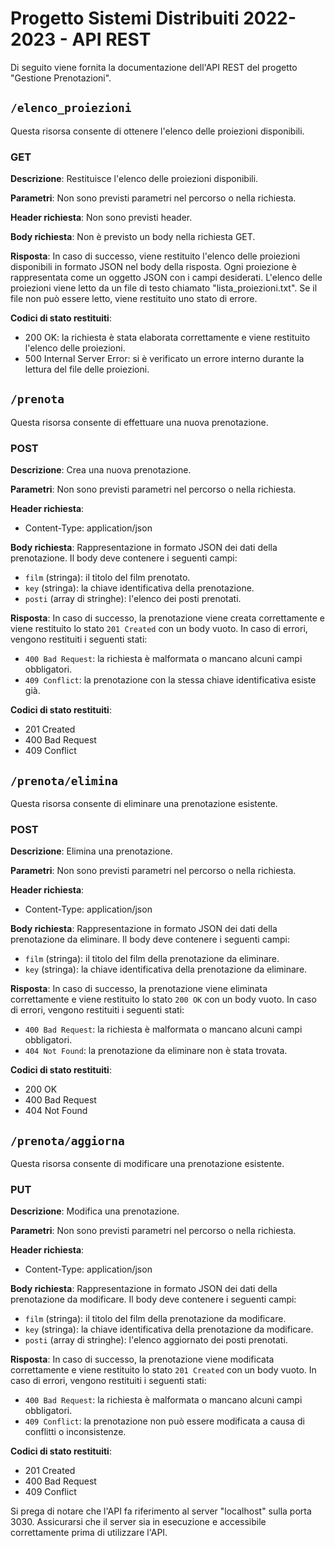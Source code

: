 # Progetto Sistemi Distribuiti 2022-2023 - API REST

Di seguito viene fornita la documentazione dell'API REST del progetto "Gestione Prenotazioni".

## `/elenco_proiezioni`

Questa risorsa consente di ottenere l'elenco delle proiezioni disponibili.


### GET

**Descrizione**: Restituisce l'elenco delle proiezioni disponibili.

**Parametri**: Non sono previsti parametri nel percorso o nella richiesta.

**Header richiesta**: Non sono previsti header.

**Body richiesta**: Non è previsto un body nella richiesta GET.

**Risposta**: In caso di successo, viene restituito l'elenco delle proiezioni disponibili in formato JSON nel body della risposta. Ogni proiezione è rappresentata come un oggetto JSON con i campi desiderati.
L'elenco delle proiezioni viene letto da un file di testo chiamato "lista_proiezioni.txt". Se il file non può essere letto, viene restituito uno stato di errore.

**Codici di stato restituiti**:
- 200 OK: la richiesta è stata elaborata correttamente e viene restituito l'elenco delle proiezioni.
- 500 Internal Server Error: si è verificato un errore interno durante la lettura del file delle proiezioni.



## `/prenota`

Questa risorsa consente di effettuare una nuova prenotazione.


### POST

**Descrizione**: Crea una nuova prenotazione.

**Parametri**: Non sono previsti parametri nel percorso o nella richiesta.

**Header richiesta**:
- Content-Type: application/json

**Body richiesta**: Rappresentazione in formato JSON dei dati della prenotazione. Il body deve contenere i seguenti campi:
- `film` (stringa): il titolo del film prenotato.
- `key` (stringa): la chiave identificativa della prenotazione.
- `posti` (array di stringhe): l'elenco dei posti prenotati.

**Risposta**: In caso di successo, la prenotazione viene creata correttamente e viene restituito lo stato `201 Created` con un body vuoto. In caso di errori, vengono restituiti i seguenti stati:
- `400 Bad Request`: la richiesta è malformata o mancano alcuni campi obbligatori.
- `409 Conflict`: la prenotazione con la stessa chiave identificativa esiste già.

**Codici di stato restituiti**:
- 201 Created
- 400 Bad Request
- 409 Conflict


## `/prenota/elimina`

Questa risorsa consente di eliminare una prenotazione esistente.


### POST

**Descrizione**: Elimina una prenotazione.

**Parametri**: Non sono previsti parametri nel percorso o nella richiesta.

**Header richiesta**:
- Content-Type: application/json

**Body richiesta**: Rappresentazione in formato JSON dei dati della prenotazione da eliminare. Il body deve contenere i seguenti campi:
- `film` (stringa): il titolo del film della prenotazione da eliminare.
- `key` (stringa): la chiave identificativa della prenotazione da eliminare.

**Risposta**: In caso di successo, la prenotazione viene eliminata correttamente e viene restituito lo stato `200 OK` con un body vuoto. In caso di errori, vengono restituiti i seguenti stati:
- `400 Bad Request`: la richiesta è malformata o mancano alcuni campi obbligatori.
- `404 Not Found`: la prenotazione da eliminare non è stata trovata.

**Codici di stato restituiti**:
- 200 OK
- 400 Bad Request
- 404 Not Found


## `/prenota/aggiorna`

Questa risorsa consente di modificare una prenotazione esistente.


### PUT

**Descrizione**: Modifica una prenotazione.

**Parametri**: Non sono previsti parametri nel percorso o nella richiesta.

**Header richiesta**:
- Content-Type: application/json

**Body richiesta**: Rappresentazione in formato JSON dei dati della prenotazione da modificare. Il body deve contenere i seguenti campi:
- `film` (stringa): il titolo del film della prenotazione da modificare.
- `key` (stringa): la chiave identificativa della prenotazione da modificare.
- `posti` (array di stringhe): l'elenco aggiornato dei posti prenotati.

**Risposta**: In caso di successo, la prenotazione viene modificata correttamente e viene restituito lo stato `201 Created` con un body vuoto. In caso di errori, vengono restituiti i seguenti stati:
- `400 Bad Request`: la richiesta è malformata o mancano alcuni campi obbligatori.
- `409 Conflict`: la prenotazione non può essere modificata a causa di conflitti o inconsistenze.

**Codici di stato restituiti**:
- 201 Created
- 400 Bad Request
- 409 Conflict


Si prega di notare che l'API fa riferimento al server "localhost" sulla porta 3030. Assicurarsi che il server sia in esecuzione e accessibile correttamente prima di utilizzare l'API.
